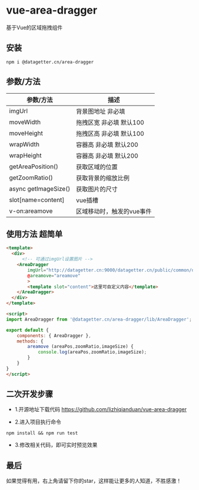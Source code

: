 # vue-area-dragger
基于Vue的区域拖拽组件

## 安装
```
npm i @datagetter.cn/area-dragger
```

## 参数/方法
| 参数/方法 | 描述 |
| -- | -- |
| imgUrl | 背景图地址 非必填 |
| moveWidth | 拖拽区宽 非必填 默认100|
| moveHeight | 拖拽区高 非必填 默认100|
| wrapWidth | 容器高 非必填 默认200|
| wrapHeight | 容器高 非必填 默认200|
| getAreaPosition() | 获取区域的位置 |
| getZoomRatio() | 获取背景的缩放比例 |
| async getImageSize() | 获取图片的尺寸 |
| slot[name=content] | vue插槽 |
| v-on:areamove | 区域移动时，触发的vue事件 |

## 使用方法 超简单
```html
<template>
  <div>
      <!-- 可通过imgUrl设置图片 -->
	<AreaDragger
		imgUrl="http://datagetter.cn:9000/datagetter.cn/public/common/datagetter_qrcode.png"
		@areamove="areamove"
		>
        <template slot="content">这里可自定义内容</template>
    </AreaDragger>
  </div>
</template>

<script>
import AreaDragger from '@datagetter.cn/area-dragger/lib/AreaDragger';

export default {
	components: { AreaDragger },
	methods: {
		areamove (areaPos,zoomRatio,imageSize) {
			console.log(areaPos,zoomRatio,imageSize);
		}
	}
}
</script>
```

## 二次开发步骤
- 1.开源地址下载代码
https://github.com/lizhiqianduan/vue-area-dragger

- 2.进入项目执行命令
```
npm install && npm run test
```

- 3.修改相关代码，即可实时预览效果


## 最后
如果觉得有用，右上角请留下你的star，这样能让更多的人知道，不胜感激！